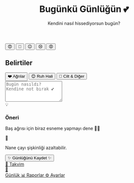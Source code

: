 <!DOCTYPE html>
<html lang="tr"><head>
<meta charset="utf-8"/>
<meta content="width=device-width, initial-scale=1.0" name="viewport"/>
<title>Daily Mood &amp; Symptom Tracking</title>
<script src="https://cdn.tailwindcss.com?plugins=forms,container-queries"></script>
<link href="https://fonts.googleapis.com" rel="preconnect"/>
<link crossorigin="" href="https://fonts.gstatic.com" rel="preconnect"/>
<link href="https://fonts.googleapis.com/css2?family=Poppins:wght@400;500;600;700&amp;display=swap" rel="stylesheet"/>
<style type="text/tailwindcss">
    @layer base {
      :root {
        --pastel-pink: #FFD6E8;
        --pastel-lavender: #CDB4F9;
        --pastel-mint: #BFFAE0;
        --pastel-peach: #FFDDD2;
        --text-dark: #3d2931;
        --text-light: #9e8a91;
      }
      body {
        font-family: 'Poppins', sans-serif;
        background-color: #FEF7F9;
      }
    }
    .gradient-glow-ring {
      box-shadow: 0 0 15px 5px var(--pastel-pink), 0 0 25px 10px var(--pastel-lavender);
    }
    .confetti-button:active::after {
      content: '🎉🎊';
      position: absolute;
      top: 50%;
      left: 50%;
      transform: translate(-50%, -50%);
      font-size: 2rem;
      opacity: 0;
      animation: confetti-burst 0.5s ease-out;
    }
    @keyframes confetti-burst {
      0% { transform: translate(-50%, -50%) scale(0); opacity: 1; }
      100% { transform: translate(-50%, -150%) scale(2); opacity: 0; }
    }
    @keyframes bounce {
        0%, 100% {
            transform: translateY(0);
        }
        50% {
            transform: translateY(-10px);
        }
    }
    .bounce-animation {
        animation: bounce 0.5s ease-in-out;
    }
    @keyframes slide-up {
        from {
            opacity: 0;
            transform: translateY(20px);
        }
        to {
            opacity: 1;
            transform: translateY(0);
        }
    }
    .slide-up-animation {
        animation: slide-up 0.5s ease-out forwards;
    }
  </style>
<style>
    body {
      min-height: max(884px, 100dvh);
    }
  </style>
  </head>
<body class="text-text-dark">
<div class="mx-auto flex h-full min-h-screen w-full max-w-md flex-col bg-white">
<header class="w-full px-6 pt-10 pb-6">
<div class="text-left">
<h1 class="text-3xl font-bold text-text-dark">Bugünkü Günlüğün 💕</h1>
<p class="text-md text-text-light">Kendini nasıl hissediyorsun bugün?</p>
</div>
</header>
<main class="flex-1 space-y-6 px-6">
<section>
<div class="flex items-center justify-between">
<button class="group" onclick="selectMood(this)">
<div class="flex h-16 w-16 items-center justify-center rounded-full bg-[var(--pastel-pink)] p-2 ring-4 ring-transparent transition-all group-hover:scale-110 group-focus:scale-110">
<span class="text-4xl transition-transform group-hover:rotate-12">😍</span>
</div>
</button>
<button class="group" onclick="selectMood(this)">
<div class="flex h-16 w-16 items-center justify-center rounded-full bg-[var(--pastel-peach)] p-2 ring-4 ring-transparent transition-all group-hover:scale-110 group-focus:scale-110">
<span class="text-4xl transition-transform group-hover:rotate-12">🙂</span>
</div>
</button>
<button class="group" onclick="selectMood(this)">
<div class="flex h-16 w-16 items-center justify-center rounded-full bg-[var(--pastel-mint)] p-2 ring-4 ring-transparent transition-all group-hover:scale-110 group-focus:scale-110">
<span class="text-4xl transition-transform group-hover:rotate-12">😐</span>
</div>
</button>
<button class="group" onclick="selectMood(this)">
<div class="flex h-16 w-16 items-center justify-center rounded-full bg-[var(--pastel-lavender)] p-2 ring-4 ring-transparent transition-all group-hover:scale-110 group-focus:scale-110">
<span class="text-4xl transition-transform group-hover:rotate-12">😢</span>
</div>
</button>
<button class="group" onclick="selectMood(this)">
<div class="flex h-16 w-16 items-center justify-center rounded-full bg-gray-200 p-2 ring-4 ring-transparent transition-all group-hover:scale-110 group-focus:scale-110">
<span class="text-4xl transition-transform group-hover:rotate-12">😡</span>
</div>
</button>
</div>
</section>
<section class="space-y-4">
<h2 class="text-xl font-bold text-text-dark">Belirtiler</h2>
<div class="grid grid-cols-2 gap-4">
<button class="group flex items-center gap-3 rounded-2xl bg-gradient-to-br from-pink-100 to-rose-50 p-4 shadow-md transition-all hover:shadow-lg active:scale-95" onclick="selectSymptom()">
<span class="text-3xl">❤️</span>
<span class="font-semibold">Ağrılar</span>
</button>
<button class="group flex items-center gap-3 rounded-2xl bg-gradient-to-br from-purple-100 to-indigo-50 p-4 shadow-md transition-all hover:shadow-lg active:scale-95" onclick="selectSymptom()">
<span class="text-3xl">😊</span>
<span class="font-semibold">Ruh Hali</span>
</button>
<button class="group flex items-center gap-3 rounded-2xl bg-gradient-to-br from-green-100 to-emerald-50 p-4 shadow-md transition-all hover:shadow-lg active:scale-95" onclick="selectSymptom()">
<span class="text-3xl">🌸</span>
<span class="font-semibold">Cilt &amp; Diğer</span>
</button>
</div>
</section>
<section>
<textarea class="w-full rounded-2xl border-2 border-[var(--pastel-peach)] bg-white p-4 shadow-sm transition placeholder:text-text-light focus:border-[var(--pastel-lavender)] focus:ring-0" placeholder="Bugün nasıldı? Kendine not bırak 💕" rows="4"></textarea>
</section>
<section class="space-y-4">
<div class="hidden items-center gap-4 rounded-2xl bg-gradient-to-br from-[var(--pastel-mint)] to-[var(--pastel-peach)] p-4 shadow-lg slide-up-animation" id="recommendation-card">
<span class="text-3xl">💡</span>
<div>
<h3 class="font-bold text-text-dark">Öneri</h3>
<p class="text-text-dark">Baş ağrısı için biraz esneme yapmayı dene 🧘‍♀️</p>
</div>
</div>
<div class="flex items-center gap-4 rounded-2xl bg-white p-4 shadow-md">
<span class="text-3xl">🌿</span>
<div>
<p class="font-medium text-text-dark">Nane çayı şişkinliği azaltabilir.</p>
</div>
</div>
</section>
</main>
<footer class="sticky bottom-0 w-full bg-white/80 backdrop-blur-sm">
<div class="p-6">
<button class="confetti-button relative h-16 w-full rounded-full bg-gradient-to-r from-[var(--pastel-pink)] to-[var(--pastel-lavender)] text-lg font-bold text-white shadow-lg shadow-pink-200 transition-transform active:scale-95">
                ✨ Günlüğünü Kaydet ✨
            </button>
</div>
<div class="flex justify-around border-t border-gray-200 py-2">
<a class="flex flex-col items-center gap-1 p-2 text-text-light" href="#">
<span class="text-2xl">📅</span>
<span class="text-xs font-medium">Takvim</span>
</a>
<a class="relative flex flex-col items-center gap-1 p-2 text-text-dark" href="#">
<div class="absolute -top-3 rounded-full bg-gradient-to-tr from-[var(--pastel-pink)] to-[var(--pastel-lavender)] p-4 pt-3">
<span class="text-2xl">📖</span>
</div>
<span class="mt-10 text-xs font-bold">Günlük</span>
</a>
<a class="flex flex-col items-center gap-1 p-2 text-text-light" href="#">
<span class="text-2xl">📊</span>
<span class="text-xs font-medium">Raporlar</span>
</a>
<a class="flex flex-col items-center gap-1 p-2 text-text-light" href="#">
<span class="text-2xl">⚙️</span>
<span class="text-xs font-medium">Ayarlar</span>
</a>
</div>
</footer>
</div>
<script>
  let selectedMood = null;
  function selectMood(element) {
    // Remove glow and bounce from previously selected mood
    if (selectedMood) {
      selectedMood.classList.remove('gradient-glow-ring', 'bounce-animation');
    }
    // If clicking the same mood again, deselect it
    if (selectedMood === element.firstElementChild) {
      selectedMood = null;
      return;
    }
    // Apply glow and bounce to the new selection
    selectedMood = element.firstElementChild;
    selectedMood.classList.add('gradient-glow-ring', 'bounce-animation');
    // Remove bounce animation after it finishes
    setTimeout(() => {
        if(selectedMood) selectedMood.classList.remove('bounce-animation');
    }, 500);
  }
  function selectSymptom() {
      const recommendationCard = document.getElementById('recommendation-card');
      if (recommendationCard.classList.contains('hidden')) {
          recommendationCard.classList.remove('hidden');
      }
  }
</script>

</body></html>